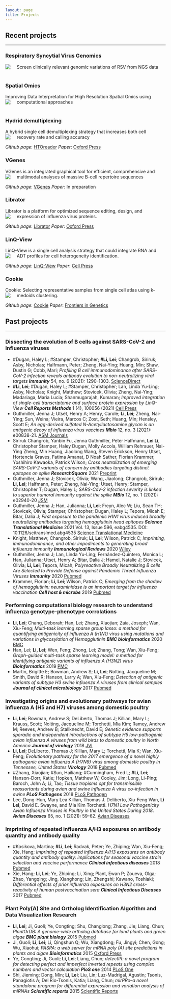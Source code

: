 ```yaml
---
layout: page
title: Projects
---
```


## Recent projects

---

<style type="text/css">
.web-container {
    position: relative;
    padding-bottom: 56.25%;
    padding-top: 35px;
    height: 0;
    overflow: hidden;
    border-style: inset;
}

.web-container iframe {
    position: absolute;
    top:0;
    left: 0;
    width: 100%;
    height: 100%;
}

</style>
### Respiratory Syncytial Virus Genomics 
Screen clinically relevant genomic variations of RSV from NGS data
<img src="../../img/RSV.png" align="left" height="auto" width="auto" style="margin-right: 20px;"> 
<br>
<br>

### Spatial Omics
Improving Data Interpretation for High Resolution Spatial Omics using computational approaches
<img src="../../img/Spatial.png" align="left" height="auto" width="auto" style="margin-right: 20px;"> 
<br>
<br>

### Hydrid demultiplexing

A hybrid single cell demultiplexing strategy that increases both cell recovery rate and calling accuracy 
<img src="../../img/HTOreader.png" align="left" height="auto" width="auto" style="margin-right: 20px;"> 

*Github page*: [HTOreader](https://github.com/WilsonImmunologyLab/HTOreader)
*Paper*:  [Oxford Press](https://academic.oup.com/bib/article/25/4/bbae254/7686601)

### VGenes

VGenes is an integrated graphical tool for efficient, comprehensive and multimodal analyses of massive B-cell repertoire sequences 
<img src="../../img/VGene.png" align="left" height="auto" width="auto" style="margin-right: 20px;"> 

*Github page*: [VGenes](https://wilsonimmunologylab.github.io/VGenes/)
*Paper*:  In preparation

### Librator

Librator is a platform for optimized sequence editing, design, and expression of influenza virus proteins. 
<img src="../../img/Librator1.png" align="left" height="auto" width="auto" style="margin-right: 20px;"> 

*Github page*: [Librator](https://wilsonimmunologylab.github.io/Librator/)
*Paper*:  [Oxford Press](https://doi.org/10.1093/bib/bbac028)

<!--
<div class="web-container">
    <iframe src="https://wilsonimmunologylab.github.io/Librator/" height="500px" width="560" allowfullscreen="" frameborder="0">
    </iframe>
</div>-->

### LinQ-View

LinQ-View is a single cell analysis strategy that could integrate RNA and ADT profiles for cell heterogeneity identification.
<img src="../../img/LinQView.png" align="left" height="auto" width="auto" style="margin-right: 20px;"> 

*Github page*: [LinQ-View](https://github.com/WilsonImmunologyLab/LinQView)
*Paper*:  [Cell Press](https://www.cell.com/cell-reports-methods/fulltext/S2667-2375(21)00104-1)

<!--
<div class="web-container">
    <iframe src="https://wilsonimmunologylab.github.io/LinQView/" height="500px" width="560" allowfullscreen="" frameborder="0">
    </iframe>
</div>-->

### Cookie

Cookie: Selecting representative samples from single cell atlas using k-medoids clustering.
<img src="../../img/Cookie.png" align="left" height="auto" width="auto" style="margin-right: 20px;"> 

*Github page*: [Cookie](https://wilsonimmunologylab.github.io/Cookie/)
*Paper*:  [Frontiers in Genetics](https://www.frontiersin.org/articles/10.3389/fgene.2022.954024/full?&utm_source=Email_to_authors_&utm_medium=Email&utm_content=T1_11.5e1_author&utm_campaign=Email_publication&field=&journalName=Frontiers_in_Genetics&id=954024)

<!--
 <div class="web-container">
    <iframe src="https://wilsonimmunologylab.github.io/Cookie/" height="500px" width="560" allowfullscreen="" frameborder="0">
    </iframe>
</div>-->

## Past projects

---
### Dissecting the evolution of B cells against SARS-CoV-2 and Influenza viruses
- #Dugan, Haley L; #Stamper, Christopher; **#Li, Lei**; Changrob, Siriruk; Asby, Nicholas; Halfmann, Peter; Zheng, Nai-Ying; Huang, Min; Shaw, Dustin G; Cobb, Mari;  *Profiling B cell immunodominance after SARS-CoV-2 infection reveals antibody evolution to non-neutralizing viral targets*  **_Immunity_** 54, no. 6 (2021): 1290-1303. [ScienceDirect](https://www.sciencedirect.com/science/article/pii/S1074761321001989)
- **#Li, Lei**; #Dugan, Haley L; #Stamper, Christopher; Lan, Linda Yu-Ling; Asby, Nicholas; Knight, Matthew; Stovicek, Olivia; Zheng, Nai-Ying; Madariaga, Maria Lucia; Shanmugarajah, Kumaran;   *Improved integration of single-cell transcriptome and surface protein expression by LinQ-View* **_Cell Reports Methods_**  1 (4), 100056 (2021) [Cell Press](https://www.cell.com/cell-reports-methods/fulltext/S2667-2375(21)00104-1)
- Guthmiller, Jenna J; Utset, Henry A; Henry, Carole; **Li, Lei**; Zheng, Nai-Ying; Sun, Weina; Vieira, Marcos C; Zost, Seth; Huang, Min; Hensley, Scott E;   *An egg-derived sulfated N-Acetyllactosamine glycan is an antigenic decoy of influenza virus vaccines*  **_Mbio_**  12, no. 3 (2021): e00838-21. [ASM Journals](https://journals.asm.org/doi/full/10.1128/mBio.00838-21)
- Siriruk Changrob, Yanbin Fu, Jenna Guthmiller, Peter Halfmann, **Lei Li**, Christopher Stamper, Haley Dugan, Molly Accola, William Rehrauer, Nai-Ying Zheng, Min Huang, Jiaolong Wang, Steven Erickson, Henry Utset, Hortencia Graves, Fatima Amanat, D Noah Sather, Florian Krammer, Yoshihiro Kawaoka, Patrick Wilson; *Cross neutralization of emerging SARS-CoV-2 variants of concern by antibodies targeting distinct epitopes on spike* **_ResearchSquare_** 2021 [Preprint](https://assets.researchsquare.com/files/rs-678247/v1/a3c7ee2f-64db-4cf6-9d57-41aae36cec6e.pdf?c=1626704791)
- Guthmiller, Jenna J; Stovicek, Olivia; Wang, Jiaolong; Changrob, Siriruk; **Li, Lei**; Halfmann, Peter; Zheng, Nai-Ying; Utset, Henry; Stamper, Christopher T; Dugan, Haley L;  *SARS-CoV-2 infection severity is linked to superior humoral immunity against the spike*    **_MBio_** 12, no. 1 (2021): e02940-20 [JSM](https://journals.asm.org/doi/full/10.1128/mBio.02940-20)
- Guthmiller, Jenna J; Han, Julianna; **Li, Lei**; Freyn, Alec W; Liu, Sean TH; Stovicek, Olivia; Stamper, Christopher; Dugan, Haley L; Tepora, Micah E; Bitar, Dalia J;  *First exposure to the pandemic H1N1 virus induced broadly neutralizing antibodies targeting hemagglutinin head epitopes*   **_Science Translational Medicine_**    2021 Vol. 13, Issue 596, eabg4535. DOI: 10.1126/scitranslmed.abg4535 [Science Translational Medicine](https://stm.sciencemag.org/content/13/596/eabg4535)
- Knight, Matthew; Changrob, Siriruk; **Li, Lei**; Wilson, Patrick C;     *Imprinting, immunodominance, and other impediments to generating broad influenza immunity* **_Immunological Reviews_** 2020 [Wiley](https://onlinelibrary.wiley.com/doi/full/10.1111/imr.12900)
- Guthmiller, Jenna J; Lan, Linda Yu-Ling; Fernández-Quintero, Monica L; Han, Julianna; Utset, Henry A; Bitar, Dalia J; Hamel, Natalie J; Stovicek, Olivia; **Li, Lei**; Tepora, Micah;   *Polyreactive Broadly Neutralizing B cells Are Selected to Provide Defense against Pandemic Threat Influenza Viruses*   **_Immunity_**  2020 [Pubmed](https://pubmed.ncbi.nlm.nih.gov/33096040/)
- Krammer, Florian; **Li, Lei**; Wilson, Patrick C;   *Emerging from the shadow of hemagglutinin: neuraminidase is an important target for influenza vaccination* **_Cell host & microbe_**   2019 [Pubmed](https://pubmed.ncbi.nlm.nih.gov/31951584/)

### Performing computational biology research to understand influenza genotype-phenotype corrolations
- **Li, Lei**; Chang, Deborah; Han, Lei; Zhang, Xiaojian; Zaia, Joseph; Wan, Xiu-Feng;  *Multi-task learning sparse group lasso: a method for quantifying antigenicity of influenza A (H1N1) virus using mutations and variations in glycosylation of Hemagglutinin*    **_BMC bioinformatics_**    2020 [BMC](https://bmcbioinformatics.biomedcentral.com/articles/10.1186/s12859-020-3527-5)
- Han, Lei; **Li, Lei**; Wen, Feng; Zhong, Lei; Zhang, Tong; Wan, Xiu-Feng;     *Graph-guided multi-task sparse learning model: a method for identifying antigenic variants of influenza A (H3N2) virus*    **_Bioinformatics_**    2019 [PMC](https://www.ncbi.nlm.nih.gov/pmc/articles/PMC6298058/)
- Martin, Brigitte E; Bowman, Andrew S; **Li, Lei**; Nolting, Jacqueline M; Smith, David R; Hanson, Larry A; Wan, Xiu-Feng;   *Detection of antigenic variants of subtype H3 swine influenza A viruses from clinical samples* **_Journal of clinical microbiology_**  2017 [Pubmed](https://pubmed.ncbi.nlm.nih.gov/28077698/)

### Investigating origins and evolutionary pathways for avian influenza A (H5 and H7) viruses among domestic poultry
- **Li, Lei**; Bowman, Andrew S; DeLiberto, Thomas J; Killian, Mary L; Krauss, Scott; Nolting, Jacqueline M; Torchetti, Mia Kim; Ramey, Andrew M; Reeves, Andrew B; Stallknecht, David E;   *Genetic evidence supports sporadic and independent introductions of subtype H5 low-pathogenic avian influenza A viruses from wild birds to domestic poultry in North America*  **_Journal of virology_**   2018 [JVI](https://jvi.asm.org/content/92/19/e00913-18)
- **Li, Lei**; DeLiberto, Thomas J; Killian, Mary L; Torchetti, Mia K; Wan, Xiu-Feng;     *Evolutionary pathway for the 2017 emergence of a novel highly pathogenic avian influenza A (H7N9) virus among domestic poultry in Tennessee, United States*    **_Virology_**  2018 [Pubmed](https://pubmed.ncbi.nlm.nih.gov/30236990/)
- #Zhang, Xiaojian; #Sun, Hailiang; #Cunningham, Fred L; **#Li, Lei**; Hanson-Dorr, Katie; Hopken, Matthew W; Cooley, Jim; Long, Li-Ping; Baroch, John A; Li, Tao;  *Tissue tropisms opt for transmissible reassortants during avian and swine influenza A virus co-infection in swine* **_PLoS Pathogens_**    2018 [PLoS Pathogen](https://journals.plos.org/plospathogens/article?id=10.1371/journal.ppat.1007417)
- Lee, Dong-Hun, Mary Lea Killian, Thomas J. Deliberto, Xiu-Feng Wan, **Li Lei**, David E. Swayne, and Mia Kim Torchetti. *H7N1 Low Pathogenicity Avian Influenza Viruses in Poultry in the United States During 2018*. **_Avian Diseases_** 65, no. 1 (2021): 59-62. [Avian Diseases](https://meridian.allenpress.com/avian-diseases/article-abstract/65/1/59/445119/H7N1-Low-Pathogenicity-Avian-Influenza-Viruses-in)

### Imprinting of repeated influenza A/H3 exposures on antibody quantity and antibody quality
- #Kosikova, Martina; **#Li, Lei**; Radvak, Peter; Ye, Zhiping; Wan, Xiu-Feng; Xie, Hang;   *Imprinting of repeated influenza A/H3 exposures on antibody quantity and antibody quality: implications for seasonal vaccine strain selection and vaccine performance* **_Clinical infectious diseases_**  2018 [Pubmed](https://pubmed.ncbi.nlm.nih.gov/29672713/)
- Xie, Hang; **Li, Lei**; Ye, Zhiping; Li, Xing; Plant, Ewan P; Zoueva, Olga; Zhao, Yangqing; Jing, Xianghong; Lin, Zhengshi; Kawano, Toshiaki;   *Differential effects of prior influenza exposures on H3N2 cross-reactivity of human postvaccination sera*  **_Clinical Infectious Diseases_**  2017 [Pubmed](https://pubmed.ncbi.nlm.nih.gov/28369230/)

### Plant Poly(A) Site and Ortholog Identification Algorithm and Data Visualization Research
- **Li, Lei**; Ji, Guoli; Ye, Congting; Shu, Changlong; Zhang, Jie; Liang, Chun;    *PlantOrDB: A genome-wide ortholog database for land plants and green algae*    **_BMC plant biology_** 2015 [Pubmed](https://pubmed.ncbi.nlm.nih.gov/26112452/)
- Ji, Guoli; **Li, Lei**; Li, Qingshun Q; Wu, Xiangdong; Fu, Jingyi; Chen, Gong; Wu, Xiaohui;   *PASPA: a web server for mRNA poly (A) site predictions in plants and algae*    **_Bioinformatics_**    2015 [Oxford Press](https://academic.oup.com/bioinformatics/article/31/10/1671/176975)
- Ye, Congting; Ji, Guoli; **Li, Lei**; Liang, Chun;    *detectIR: a novel program for detecting perfect and imperfect inverted repeats using complex numbers and vector calculation*   **_PloS one_**  2014 [PLoS One](https://journals.plos.org/plosone/article?id=10.1371/journal.pone.0113349)
- Shi, Jieming; Dong, Min; **Li, Lei**; Liu, Lin; Luz-Madrigal, Agustin; Tsonis, Panagiotis A; Del Rio-Tsonis, Katia; Liang, Chun;  *mirPRo–a novel standalone program for differential expression and variation analysis of miRNAs*    **_Scientific reports_**    2015 [Scientific Reports](https://www.nature.com/articles/srep14617)



